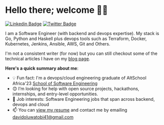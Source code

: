 # Hello there; welcome 👋🏾

[![Linkedin Badge](https://img.shields.io/badge/-davidoluwatobi-blue?style=for-the-badge&logo=Linkedin&logoColor=white&link=https://www.linkedin.com/in/davidoluwatobi)](https://www.linkedin.com/in/davidoluwatobi) [![Twitter Badge](https://img.shields.io/badge/-@iEphods-1ca0f1?style=for-the-badge&logo=twitter&logoColor=white&link=https://twitter.com/iEphods)](https://twitter.com/iEphods)

I am a Software Engineer (with backend and devops expertise). My stack is Go, Python and Haskell plus devops tools such as Terraform, Docker, Kubernetes, Jenkins, Ansible, AWS, Git and Others.

I'm not a consistent writer (for now) but you can still checkout some of the technical articles I have on my [blog page](https://decode.hashnode.dev/).

**Here's a quick summary about me**:

- 💡 Fun fact: I'm a devops/cloud engineering graduate of AltSchool Africa'23 [School of Software Engineering](https://altschoolafrica.com/schools/engineering)
- 😊 I’m looking for help with open source projects, hackathons, internships, and entry-level opportunities.
- 💼 Job interests: Software Engineering jobs that span across backend, devops and cloud
- 📫 You can [view my resume](https://drive.google.com/drive/u/0/folders/1_7hklJmbzQ253PsnPpc7RW0bJHcHnjxs) and contact me by emailing <davidoluwatobi41@gmail.com>
